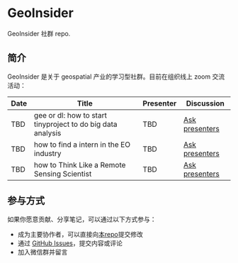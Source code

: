 # GeoInsider 

GeoInsider 社群 repo.

## 简介

GeoInsider 是关于 geospatial 产业的学习型社群。目前在组织线上 zoom 交流活动：

| Date | Title                                                       | Presenter | Discussion                                                         |
|------|-------------------------------------------------------------|-----------|--------------------------------------------------------------------|
| TBD  | gee or dl: how to start tinyproject to do big data analysis | TBD       | [Ask presenters](https://github.com/suredream/GeoInsider/issues/1) |
| TBD  | how to find a intern in the EO industry                     | TBD       | [Ask presenters](https://github.com/suredream/GeoInsider/issues/2) |
| TBD  | how to Think Like a Remote Sensing Scientist                | TBD       | [Ask presenters](https://github.com/suredream/GeoInsider/issues/3) |                                                              |

## 参与方式

如果你愿意贡献、分享笔记，可以通过以下方式参与：

- 成为主要协作者，可以直接向[本repo](https://github.com/suredream/GeoInsider)提交修改
- 通过 [GitHub Issues](https://github.com/suredream/GeoInsider/issues)，提交内容或评论
- 加入微信群并留言